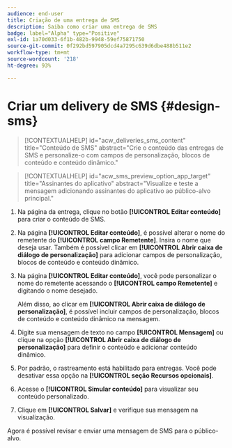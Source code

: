 ```yaml
---
audience: end-user
title: Criação de uma entrega de SMS
description: Saiba como criar uma entrega de SMS
badge: label="Alpha" type="Positive"
exl-id: 1a70d033-6f1b-482b-9948-59ef75871750
source-git-commit: 0f292bd597905dcd4a7295c639d6dbe488b511e2
workflow-type: tm+mt
source-wordcount: '218'
ht-degree: 93%

---
```


# Criar um delivery de SMS {#design-sms}

>[!CONTEXTUALHELP]
>id="acw_deliveries_sms_content"
>title="Conteúdo de SMS"
>abstract="Crie o conteúdo das entregas de SMS e personalize-o com campos de personalização, blocos de conteúdo e conteúdo dinâmico."

>[!CONTEXTUALHELP]
>id="acw_sms_preview_option_app_target"
>title="Assinantes do aplicativo"
>abstract="Visualize e teste a mensagem adicionando assinantes do aplicativo ao público-alvo principal."

1. Na página da entrega, clique no botão **[!UICONTROL Editar conteúdo]** para criar o conteúdo de SMS.

1. Na página **[!UICONTROL Editar conteúdo]**, é possível alterar o nome do remetente do **[!UICONTROL campo Remetente]**. Insira o nome que deseja usar. Também é possível clicar em **[!UICONTROL Abrir caixa de diálogo de personalização]** para adicionar campos de personalização, blocos de conteúdo e conteúdo dinâmico.

1. Na página **[!UICONTROL Editar conteúdo]**, você pode personalizar o nome do remetente acessando o **[!UICONTROL campo Remetente]** e digitando o nome desejado.

   Além disso, ao clicar em **[!UICONTROL Abrir caixa de diálogo de personalização]**, é possível incluir campos de personalização, blocos de conteúdo e conteúdo dinâmico na mensagem.

1. Digite sua mensagem de texto no campo **[!UICONTROL Mensagem]** ou clique na opção **[!UICONTROL Abrir caixa de diálogo de personalização]** para definir o conteúdo e adicionar conteúdo dinâmico.

1. Por padrão, o rastreamento está habilitado para entregas. Você pode desativar essa opção na **[!UICONTROL seção Recursos opcionais]**.

1. Acesse o **[!UICONTROL Simular conteúdo]** para visualizar seu conteúdo personalizado.

1. Clique em **[!UICONTROL Salvar]** e verifique sua mensagem na visualização.

Agora é possível revisar e enviar uma mensagem de SMS para o público-alvo.
